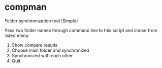 compman
=======

Folder synchronization tool (Simple)

Pass two folder names through command line to this script 
and chose from listed menu:

1. Show compare results
2. Choose main folder and synchronized
3. Synchronized with each other
0. Quit
